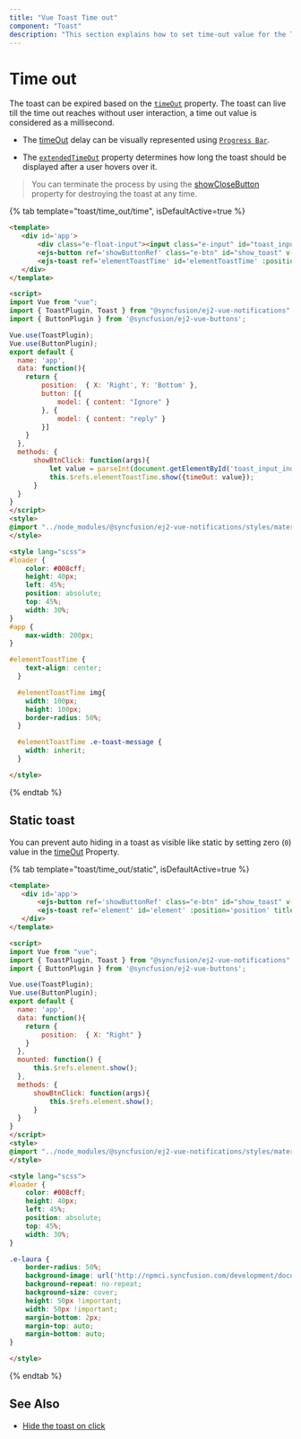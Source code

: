 ```yaml
---
title: "Vue Toast Time out"
component: "Toast"
description: "This section explains how to set time-out value for the Toast component, which is used to display toast till the time-out reaches without user interaction."
---
```


# Time out

The toast can be expired based on the [`timeOut`](../api/toast/#timeout) property. The toast can live till the time out reaches without user interaction, a time out value is considered as a millisecond.

* The [timeOut](../api/toast/#timeout) delay can be visually represented using [`Progress Bar`](./config/#progress-bar).

* The [`extendedTimeOut`](../api/toast/#extendedtimeout) property determines how long the toast should be displayed after a user hovers over it.

> You can terminate the process by using the [showCloseButton](../api/toast/#showclosebutton) property for destroying the toast at any time.

{% tab template="toast/time_out/time", isDefaultActive=true %}

```html
<template>
   <div id='app'>
       <div class="e-float-input"><input class="e-input" id="toast_input_index" required="" value="0"><span class="e-float-line"></span><label class="e-float-text">Enter timeOut</label></div>
       <ejs-button ref='showButtonRef' class="e-btn" id="show_toast" v-on:click.native="showBtnClick">Show Toast</ejs-button>
       <ejs-toast ref='elementToastTime' id='elementToastTime' :position='position' title='Anjolie Stokes' content='<p><img src="https://ej2.syncfusion.com/vue/demos/src/toast/resource/laura.png"></p>' width=230 height=250 :buttons='button'></ejs-toast>
   </div>
</template>

<script>
import Vue from "vue";
import { ToastPlugin, Toast } from "@syncfusion/ej2-vue-notifications";
import { ButtonPlugin } from '@syncfusion/ej2-vue-buttons';

Vue.use(ToastPlugin);
Vue.use(ButtonPlugin);
export default {
  name: 'app',
  data: function(){
    return {
        position:  { X: 'Right', Y: 'Bottom' },
        button: [{
            model: { content: "Ignore" }
        }, {
            model: { content: "reply" }
        }]
    }
  },
  methods: {
      showBtnClick: function(args){
          let value = parseInt(document.getElementById('toast_input_index').value)
          this.$refs.elementToastTime.show({timeOut: value});
      }
  }
}
</script>
<style>
@import "../node_modules/@syncfusion/ej2-vue-notifications/styles/material.css";
</style>

<style lang="scss">
#loader {
    color: #008cff;
    height: 40px;
    left: 45%;
    position: absolute;
    top: 45%;
    width: 30%;
}
#app {
    max-width: 200px;
}

#elementToastTime {
    text-align: center;
  }

  #elementToastTime img{
    width: 100px;
    height: 100px;
    border-radius: 50%;
  }

  #elementToastTime .e-toast-message {
    width: inherit;
  }

</style>

```

{% endtab %}

## Static toast

You can prevent auto hiding in a toast as visible like static by setting zero (`0`) value in the [timeOut](../api/toast/#timeout) Property.

{% tab template="toast/time_out/static", isDefaultActive=true %}

```html
<template>
   <div id='app'>
       <ejs-button ref='showButtonRef' class="e-btn" id="show_toast" v-on:click.native="showBtnClick">Show Toast</ejs-button>
       <ejs-toast ref='element' id='element' :position='position' title='Matt sent you a friend request' content='Hey, wanna dress up as wizards and ride our hoverboards?' showCloseButton=true timeOut=0></ejs-toast>
   </div>
</template>

<script>
import Vue from "vue";
import { ToastPlugin, Toast } from "@syncfusion/ej2-vue-notifications";
import { ButtonPlugin } from '@syncfusion/ej2-vue-buttons';

Vue.use(ToastPlugin);
Vue.use(ButtonPlugin);
export default {
  name: 'app',
  data: function(){
    return {
        position:  { X: "Right" }
    }
  },
  mounted: function() {
      this.$refs.element.show();
  },
  methods: {
      showBtnClick: function(args){
          this.$refs.element.show();
      }
  }
}
</script>
<style>
@import "../node_modules/@syncfusion/ej2-vue-notifications/styles/material.css";
</style>

<style lang="scss">
#loader {
    color: #008cff;
    height: 40px;
    left: 45%;
    position: absolute;
    top: 45%;
    width: 30%;
}

.e-laura {
    border-radius: 50%;
    background-image: url('http://npmci.syncfusion.com/development/documentation/samples/toast/toast-cs3/laura.png');
    background-repeat: no-repeat;
    background-size: cover;
    height: 50px !important;
    width: 50px !important;
    margin-bottom: 2px;
    margin-top: auto;
    margin-bottom: auto;
}

</style>

```

{% endtab %}

## See Also

* [Hide the toast on click](./how-to/close-the-toast-with-click-tap)